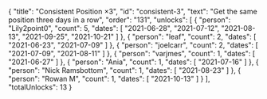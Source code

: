 {
  "title": "Consistent Position ×3",
  "id": "consistent-3",
  "text": "Get the same position three days in a row",
  "order": "131",
  "unlocks": [
    {
      "person": "Lily2point0",
      "count": 5,
      "dates": [
        "2021-06-28",
        "2021-07-12",
        "2021-08-13",
        "2021-09-25",
        "2021-10-21"
      ]
    },
    {
      "person": "leaf",
      "count": 2,
      "dates": [
        "2021-06-23",
        "2021-07-09"
      ]
    },
    {
      "person": "joelcarr",
      "count": 2,
      "dates": [
        "2021-07-09",
        "2021-08-11"
      ]
    },
    {
      "person": "varjmes",
      "count": 1,
      "dates": [
        "2021-06-27"
      ]
    },
    {
      "person": "Ania",
      "count": 1,
      "dates": [
        "2021-07-16"
      ]
    },
    {
      "person": "Nick Ramsbottom",
      "count": 1,
      "dates": [
        "2021-08-23"
      ]
    },
    {
      "person": "Rowan M",
      "count": 1,
      "dates": [
        "2021-10-13"
      ]
    }
  ],
  "totalUnlocks": 13
}